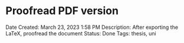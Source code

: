 # Proofread PDF version

Date Created: March 23, 2023 1:58 PM
Description: After exporting the LaTeX, proofread the document
Status: Done
Tags: thesis, uni

